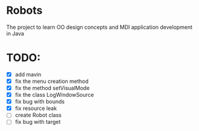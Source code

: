 # Robots
The project to learn OO design concepts and MDI application development in Java

# TODO:
* [X] add mavin
* [X] fix the menu creation method
* [X] fix the method setVisualMode
* [X] fix the class LogWindowSource
* [X] fix bug with bounds
* [X] fix resource leak
* [ ] create Robot class
* [ ] fix bug with target